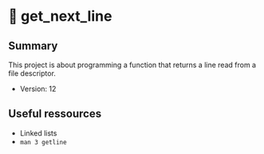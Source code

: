 # :page_with_curl: get_next_line

## Summary

This project is about programming a function that returns a line read from a file descriptor.  
- Version: 12

## Useful ressources

- Linked lists
- `man 3 getline`
